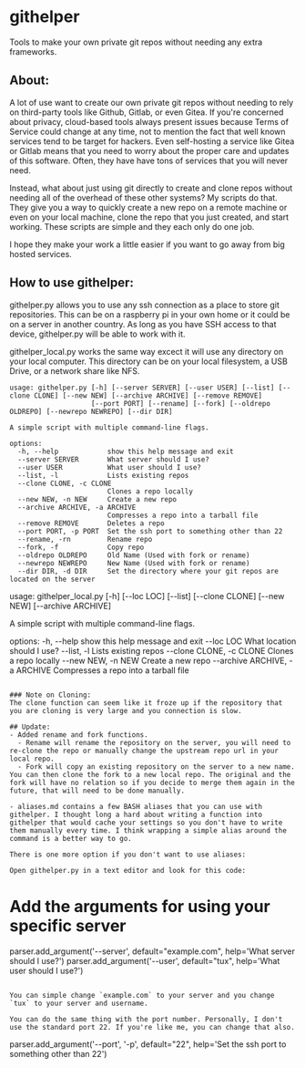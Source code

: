 # githelper
Tools to make your own private git repos without needing any extra frameworks.

## About:

A lot of use want to create our own private git repos without needing to rely on third-party tools like Github, Gitlab, or even Gitea. If you're concerned about privacy, cloud-based tools always present issues because Terms of Service could change at any time, not to mention the fact that well known services tend to be target for hackers. Even self-hosting a service like Gitea or Gitlab means that you need to worry about the proper care and updates of this software. Often, they have have tons of services that you will never need.

Instead, what about just using git directly to create and clone repos without needing all of the overhead of these other systems? My scripts do that. They give you a way to quickly create a new repo on a remote machine or even on your local machine, clone the repo that you just created, and start working. These scripts are simple and they each only do one job.

I hope they make your work a little easier if you want to go away from big hosted services.

## How to use githelper:

githelper.py allows you to use any ssh connection as a place to store git repositories. This can be on a raspberry pi in your own home or it could be on a server in another country. As long as you have SSH access to that device, githelper.py will be able to work with it.

githelper_local.py works the same way excect it will use any directory on your local computer. This directory can be on your local filesystem, a USB Drive, or a network share like NFS. 

```
usage: githelper.py [-h] [--server SERVER] [--user USER] [--list] [--clone CLONE] [--new NEW] [--archive ARCHIVE] [--remove REMOVE] 
                    [--port PORT] [--rename] [--fork] [--oldrepo OLDREPO] [--newrepo NEWREPO] [--dir DIR]

A simple script with multiple command-line flags.

options:
  -h, --help            show this help message and exit
  --server SERVER       What server should I use?
  --user USER           What user should I use?
  --list, -l            Lists existing repos
  --clone CLONE, -c CLONE
                        Clones a repo locally
  --new NEW, -n NEW     Create a new repo
  --archive ARCHIVE, -a ARCHIVE
                        Compresses a repo into a tarball file
  --remove REMOVE       Deletes a repo
  --port PORT, -p PORT  Set the ssh port to something other than 22
  --rename, -rn         Rename repo
  --fork, -f            Copy repo
  --oldrepo OLDREPO     Old Name (Used with fork or rename)
  --newrepo NEWREPO     New Name (Used with fork or rename)
  --dir DIR, -d DIR     Set the directory where your git repos are located on the server

```
usage: githelper_local.py [-h] [--loc LOC] [--list] [--clone CLONE] [--new NEW]
                          [--archive ARCHIVE]

A simple script with multiple command-line flags.

options:
  -h, --help            show this help message and exit
  --loc LOC             What location should I use?
  --list, -l            Lists existing repos
  --clone CLONE, -c CLONE
                        Clones a repo locally
  --new NEW, -n NEW     Create a new repo
  --archive ARCHIVE, -a ARCHIVE
                        Compresses a repo into a tarball file
```

### Note on Cloning:
The clone function can seem like it froze up if the repository that you are cloning is very large and you connection is slow.

## Update:
- Added rename and fork functions.
  - Rename will rename the repository on the server, you will need to re-clone the repo or manually change the upstream repo url in your local repo.
  - Fork will copy an existing repository on the server to a new name. You can then clone the fork to a new local repo. The original and the fork will have no relation so if you decide to merge them again in the future, that will need to be done manually.

- aliases.md contains a few BASH aliases that you can use with githelper. I thought long a hard about writing a function into githelper that would cache your settings so you don't have to write them manually every time. I think wrapping a simple alias around the command is a better way to go.

There is one more option if you don't want to use aliases:

Open githelper.py in a text editor and look for this code:

```
# Add the arguments for using your specific server
parser.add_argument('--server', default="example.com", help='What server should I use?')
parser.add_argument('--user', default="tux", help='What user should I use?')
```

You can simple change `example.com` to your server and you change `tux` to your server and username. 

You can do the same thing with the port number. Personally, I don't use the standard port 22. If you're like me, you can change that also.
```
parser.add_argument('--port', '-p', default="22", help='Set the ssh port to something other than 22')
```

